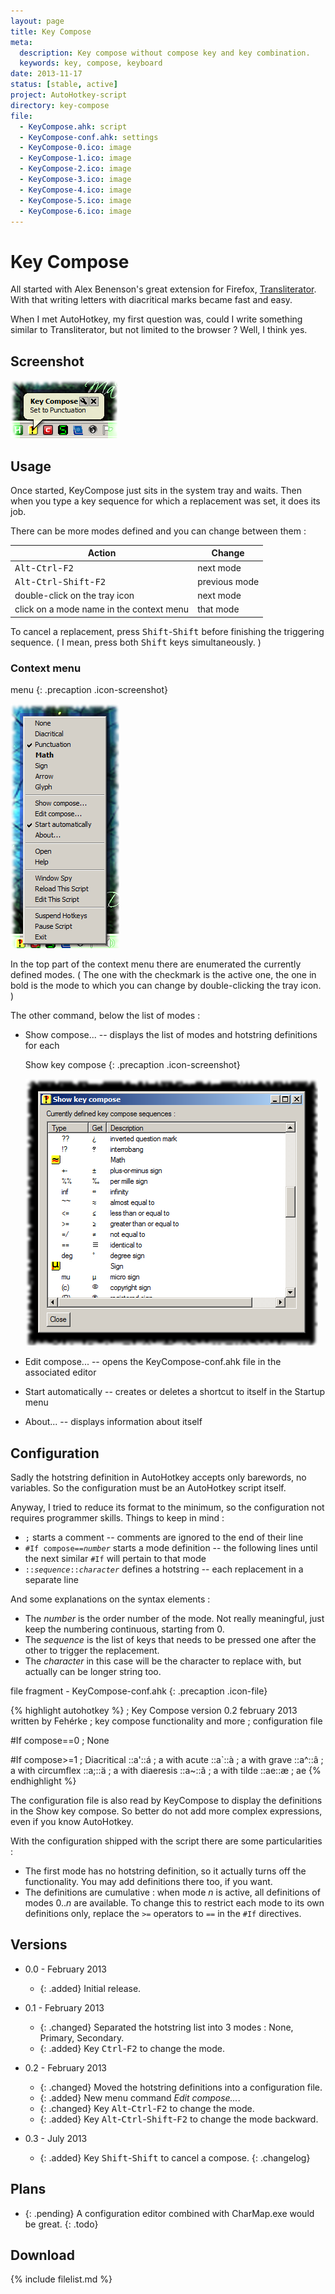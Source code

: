```yaml
---
layout: page
title: Key Compose
meta:
  description: Key compose without compose key and key combination.
  keywords: key, compose, keyboard
date: 2013-11-17
status: [stable, active]
project: AutoHotkey-script
directory: key-compose
file:
  - KeyCompose.ahk: script
  - KeyCompose-conf.ahk: settings
  - KeyCompose-0.ico: image
  - KeyCompose-1.ico: image
  - KeyCompose-2.ico: image
  - KeyCompose-3.ico: image
  - KeyCompose-4.ico: image
  - KeyCompose-5.ico: image
  - KeyCompose-6.ico: image
---
```


# Key Compose

All started with Alex Benenson's great extension for Firefox,
[Transliterator](https://addons.mozilla.org/en-US/firefox/addon/transliterator/).
With that writing letters with diacritical marks became fast and easy.

When I met AutoHotkey, my first question was, could I write something similar to
Transliterator, but not limited to the browser ? Well, I think yes.

## Screenshot

![screenshot right after changing the mode](key-compose-current.png)

## Usage

Once started, KeyCompose just sits in the system tray and waits. Then when you
type a key sequence for which a replacement was set, it does its job.

There can be more modes defined and you can change between them :

| Action                                                        | Change        |
|---------------------------------------------------------------|---------------|
| <kbd>Alt</kbd>-<kbd>Ctrl</kbd>-<kbd>F2</kbd>                  | next mode     |
| <kbd>Alt</kbd>-<kbd>Ctrl</kbd>-<kbd>Shift</kbd>-<kbd>F2</kbd> | previous mode |
| double-click on the tray icon                                 | next mode     |
| click on a mode name in the context menu                      | that mode     |

To cancel a replacement, press <kbd>Shift</kbd>-<kbd>Shift</kbd> before
finishing the triggering sequence. ( I mean, press both <kbd>Shift</kbd> keys
simultaneously. )

### Context menu

menu
{: .precaption .icon-screenshot}

![screenshot of the context menu](key-compose-menu.png)

In the top part of the context menu there are enumerated the currently defined
modes. ( The one with the checkmark is the active one, the one in bold is the
mode to which you can change by double-clicking the tray icon. )

The other command, below the list of modes :

* Show compose... -- displays the list of modes and hotstring definitions for each

    Show key compose
    {: .precaption .icon-screenshot}

    ![screenshot of the Show key compose window](key-compose-show.png)

* Edit compose... -- opens the KeyCompose-conf.ahk file in the associated editor
* Start automatically -- creates or deletes a shortcut to itself in the Startup menu
* About... -- displays information about itself

## Configuration

Sadly the hotstring definition in AutoHotkey accepts only barewords, no
variables. So the configuration must be an AutoHotkey script itself.

Anyway, I tried to reduce its format to the minimum, so the configuration not
requires programmer skills. Things to keep in mind :

* `;` starts a comment -- comments are ignored to the end of their line
* <code markdown="span">#If compose==_number_</code> starts a mode definition -- the following lines until the next similar `#If` will pertain to that mode
* <code markdown="span">::_sequence_::_character_</code> defines a hotstring -- each replacement in a separate line

And some explanations on the syntax elements :

* The _number_ is the order number of the mode. Not really meaningful, just keep
  the numbering continuous, starting from 0.
* The _sequence_ is the list of keys that needs to be pressed one after the
  other to trigger the replacement.
* The _character_ in this case will be the character to replace with, but
  actually can be longer string too.

file fragment - KeyCompose-conf.ahk
{: .precaption .icon-file}

{% highlight autohotkey %}
; Key Compose   version 0.2   february 2013   written by Fehérke
; key compose functionality and more
; configuration file

#If compose==0 ; None

#If compose>=1 ; Diacritical
  ::a'::á ; a with acute
  ::a`::à ; a with grave
  ::a^::â ; a with circumflex
  ::a;::ä ; a with diaeresis
  ::a~::ã ; a with tilde
  ::ae::æ ; ae
{% endhighlight %}

The configuration file is also read by KeyCompose to display the definitions in
the Show key compose. So better do not add more complex expressions, even if you
know AutoHotkey.

With the configuration shipped with the script there are some particularities :

* The first mode has no hotstring definition, so it actually turns off the
  functionality. You may add definitions there too, if you want.
* The definitions are cumulative : when mode _n_ is active, all definitions of
  modes 0.._n_ are available. To change this to restrict each mode to its own
  definitions only, replace the `>=` operators to `==` in the `#If` directives.

## Versions

* 0.0 - February 2013
  * {: .added} Initial release.

* 0.1 - February 2013
  * {: .changed} Separated the hotstring list into 3 modes : None, Primary, Secondary.
  * {: .added} Key <kbd>Ctrl</kbd>-<kbd>F2</kbd> to change the mode.

* 0.2 - February 2013
  * {: .changed} Moved the hotstring definitions into a configuration file.
  * {: .added} New menu command _Edit compose..._.
  * {: .changed} Key <kbd>Alt</kbd>-<kbd>Ctrl</kbd>-<kbd>F2</kbd> to change the mode.
  * {: .added} Key <kbd>Alt</kbd>-<kbd>Ctrl</kbd>-<kbd>Shift</kbd>-<kbd>F2</kbd> to change the mode backward.

* 0.3 - July 2013
  * {: .added} Key <kbd>Shift</kbd>-<kbd>Shift</kbd> to cancel a compose.
{: .changelog}

## Plans

* {: .pending} A configuration editor combined with CharMap.exe would be great.
{: .todo}

## Download

{% include filelist.md %}
